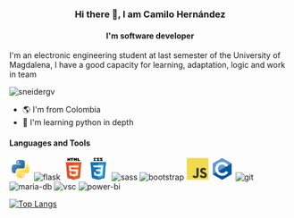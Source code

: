 
<h3 align="center"> Hi there 👋, I am Camilo Hernández</h3>
<h4 align="center">I'm software developer</h4>
<p>I'm an electronic engineering student at last semester of the University of Magdalena, I have a good capacity for learning, adaptation, logic and work in team</p>


<p align="left"> <img src="https://komarev.com/ghpvc/?username=CamiloD17&label=Profile%20views&color=0e75b6&style=flat%22" alt="sneidergv" /> </p>

- 🌎 I'm from Colombia
- 🐍 I'm learning python in depth 

<h4 align="left">Languages and Tools</h4>
<p align="left">
<img src="https://raw.githubusercontent.com/devicons/devicon/master/icons/python/python-original.svg" alt="python" width="40" height="40"/> 
<img src="https://cdn.svgporn.com/logos/flask.svg" alt="flask" width="40" height="40"/>
 <img src="https://raw.githubusercontent.com/devicons/devicon/master/icons/html5/html5-original-wordmark.svg" alt="html5" width="40" height="40"/>
<img src="https://raw.githubusercontent.com/devicons/devicon/master/icons/css3/css3-original-wordmark.svg" alt="css3" width="40" height="40"/>
<img src="https://img.icons8.com/color/344/sass.png" alt="sass" width="40" height="40"/>
  <img src="https://img.icons8.com/color/344/bootstrap.png" alt="bootstrap" width="40" height="40"/>
 <img src="https://raw.githubusercontent.com/devicons/devicon/master/icons/javascript/javascript-original.svg" alt="javascript" width="40" height="40"/>
<img src="https://raw.githubusercontent.com/devicons/devicon/master/icons/c/c-original.svg" alt="c" width="40" height="40"/>
<img src="https://www.vectorlogo.zone/logos/git-scm/git-scm-icon.svg" alt="git" width="40" height="40"/> 
<img src="https://img.icons8.com/color/344/maria-db.png" alt="maria-db" width="40" height="40"/> 
<img src="https://img.icons8.com/color/344/visual-studio-code-2019.png" alt="vsc" width="40" height="40"/>
<img src="https://img.icons8.com/color/344/power-bi.png" alt="power-bi" width="40" height="40"/>  </p>


[![Top Langs](https://github-readme-stats.vercel.app/api/top-langs/?username=CamiloD17)](https://github.com/anuraghazra/github-readme-stats)


